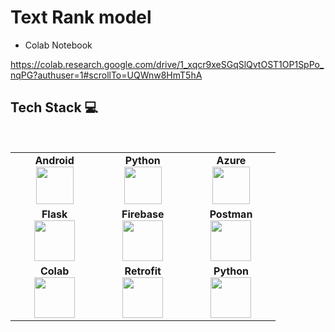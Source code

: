 #  Text Rank model 


* Colab Notebook

https://colab.research.google.com/drive/1_xqcr9xeSGqSlQvtOST1OP1SpPo_nqPG?authuser=1#scrollTo=UQWnw8HmT5hA


## Tech Stack :computer:

<br>
<table>
<tbody>
 <tr>
<td align="center" width="20%">
<span><b><center>Android</center></b></span> 
<img height=60px src="https://cdn4.iconfinder.com/data/icons/logos-3/228/android-512.png"> 
</td>

<td align="center" width="20%">
<span><b><center>Python</center></b></span> 
<img height=60px src="https://www.python.org/static/community_logos/python-logo.png"> 
</td>

<td align="center" width="20%">
<span><b><center>Azure</center></b></span> 
<img height=60px src="https://www.onmsft.com/wp-content/uploads/2021/05/Azure-Icon.png"> 
</td>
</tr>

<tr>
<td align="center" width="20%">
<span><b><center>Flask</center></b></span> 
<img height=65px src="https://www.pngitem.com/pimgs/m/159-1595977_flask-python-logo-hd-png-download.png"> 
</td>

<td align="center" width="20%">
<span><b><center>Firebase</center></b></span> 
<img height=65px src="https://cdn4.iconfinder.com/data/icons/google-i-o-2016/512/google_firebase-2-512.png"> 
</td>

<td align="center" width="20%">
<span><b><center>Postman</center></b></span> 
<img height=65px src="https://user-images.githubusercontent.com/2676579/34940598-17cc20f0-f9be-11e7-8c6d-f0190d502d64.png"> 
</td>
</tr>

<tr>
<td align="center" width="20%">
<span><b><center>Colab</center></b></span> 
<img height=65px src="https://colab.research.google.com/img/colab_favicon_256px.png"> 
</td>

<td align="center" width="20%">
<span><b><center>Retrofit</center></b></span> 
<img height=65px src="https://miro.medium.com/max/2048/1*WMf1XcyKU98dOMlNnn-Agg.png"> 
</td>

<td align="center" width="20%">
<span><b><center>Python</center></b></span> 
<img height=65px src="https://www.python.org/static/community_logos/python-logo.png"> 
</td>
</tr>

</tbody>
</table>
